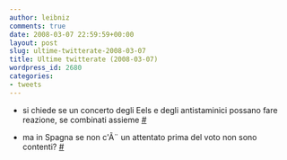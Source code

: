 ```yaml
---
author: leibniz
comments: true
date: 2008-03-07 22:59:59+00:00
layout: post
slug: ultime-twitterate-2008-03-07
title: Ultime twitterate (2008-03-07)
wordpress_id: 2680
categories:
- tweets
---
```



	
  * si chiede se un concerto degli Eels e degli antistaminici possano fare reazione, se combinati assieme [#](http://twitter.com/leibniz/statuses/767994684)

	
  * ma in Spagna se non c'Ã¨ un attentato prima del voto non sono contenti? [#](http://twitter.com/leibniz/statuses/768042309)


